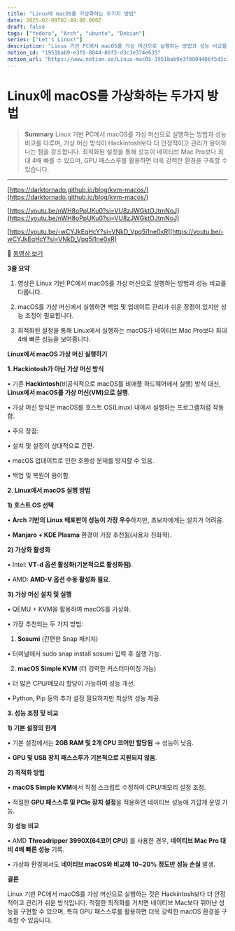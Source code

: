 ```yaml
---
title: "Linux에 macOS를 가상화하는 두가지 방법"
date: 2025-02-09T02:49:00.000Z
draft: false
tags: ["fedora", "Arch", "ubuntu", "Debian"]
series: ["Let's Linux!"]
description: "Linux 기반 PC에서 macOS를 가상 머신으로 실행하는 방법과 성능 비교를 다루며, 가상 머신 방식이 Hackintosh보다 더 안정적이고 관리가 용이하다는 점을 강조합니다. 최적화된 설정을 통해 성능이 네이티브 Mac Pro보다 최대 4배 빠를 수 있으며, GPU 패스스루를 활용하면 더욱 강력한 환경을 구축할 수 있습니다."
notion_id: "1951bab9-e3f8-8044-86f5-d3c3e374e635"
notion_url: "https://www.notion.so/Linux-macOS-1951bab9e3f8804486f5d3c3e374e635"
---
```


# Linux에 macOS를 가상화하는 두가지 방법

> **Summary**
> Linux 기반 PC에서 macOS를 가상 머신으로 실행하는 방법과 성능 비교를 다루며, 가상 머신 방식이 Hackintosh보다 더 안정적이고 관리가 용이하다는 점을 강조합니다. 최적화된 설정을 통해 성능이 네이티브 Mac Pro보다 최대 4배 빠를 수 있으며, GPU 패스스루를 활용하면 더욱 강력한 환경을 구축할 수 있습니다.

---

[https://darktornado.github.io/blog/kvm-macos/](https://darktornado.github.io/blog/kvm-macos/)

[https://youtu.be/nWH8oPpUKu0?si=VU8zJWGktOJtmNoJ](https://youtu.be/nWH8oPpUKu0?si=VU8zJWGktOJtmNoJ)

[https://youtu.be/-wCYJkEqHcY?si=VNkD_Vpq5i1ne0xR](https://youtu.be/-wCYJkEqHcY?si=VNkD_Vpq5i1ne0xR)

🎥 [동영상 보기](https://youtu.be/-Otg7JFMuVw?si=g5rkOwaPgHnh9mOu)

**3줄 요약**

1.	영상은 Linux 기반 PC에서 macOS를 가상 머신으로 실행하는 방법과 성능 비교를 다룹니다.

2.	macOS를 가상 머신에서 실행하면 백업 및 업데이트 관리가 쉬운 장점이 있지만 성능 조정이 필요합니다.

3.	최적화된 설정을 통해 Linux에서 실행하는 macOS가 네이티브 Mac Pro보다 최대 4배 빠른 성능을 보여줍니다.

**Linux에서 macOS 가상 머신 실행하기**

**1. Hackintosh가 아닌 가상 머신 방식**

•	기존 **Hackintosh**(비공식적으로 macOS를 비애플 하드웨어에서 실행) 방식 대신, **Linux에서 macOS를 가상 머신(VM)으로 실행**.

•	가상 머신 방식은 macOS를 호스트 OS(Linux) 내에서 실행하는 프로그램처럼 작동함.

•	주요 장점:

•	설치 및 설정이 상대적으로 간편.

•	macOS 업데이트로 인한 호환성 문제를 방지할 수 있음.

•	백업 및 복원이 용이함.

**2. Linux에서 macOS 실행 방법**

**1) 호스트 OS 선택**

•	**Arch 기반의 Linux 배포판이 성능이 가장 우수**하지만, 초보자에게는 설치가 어려움.

•	**Manjaro + KDE Plasma** 환경이 가장 추천됨(사용자 친화적).

**2) 가상화 활성화**

•	Intel: **VT-d 옵션 활성화(기본적으로 활성화됨)**.

•	AMD: **AMD-V 옵션 수동 활성화 필요**.

**3) 가상 머신 설치 및 실행**

•	QEMU + KVM을 활용하여 macOS를 가상화.

•	가장 추천되는 두 가지 방법:

1.	**Sosumi** (간편한 Snap 패키지)

•	터미널에서 sudo snap install sosumi 입력 후 실행 가능.

2.	**macOS Simple KVM** (더 강력한 커스터마이징 가능)

•	더 많은 CPU/메모리 할당이 가능하여 성능 개선.

•	Python, Pip 등의 추가 설정 필요하지만 최상의 성능 제공.

**3. 성능 조정 및 비교**

**1) 기본 설정의 한계**

•	기본 설정에서는 **2GB RAM 및 2개 CPU 코어만 할당됨** → 성능이 낮음.

•	**GPU 및 USB 장치 패스스루가 기본적으로 지원되지 않음**.

**2) 최적화 방법**

•	**macOS Simple KVM**에서 직접 스크립트 수정하여 CPU/메모리 설정 조정.

•	적절한 **GPU 패스스루 및 PCIe 장치 설정**을 적용하면 네이티브 성능에 가깝게 운영 가능.

**3) 성능 비교**

•	AMD **Threadripper 3990X(64코어 CPU)** 를 사용한 경우, **네이티브 Mac Pro 대비 4배 빠른 성능** 기록.

•	가상화 환경에서도 **네이티브 macOS와 비교해 10~20% 정도만 성능 손실** 발생.

**결론**

Linux 기반 PC에서 macOS를 가상 머신으로 실행하는 것은 Hackintosh보다 더 안정적이고 관리가 쉬운 방식입니다. 적절한 최적화를 거치면 네이티브 Mac보다 뛰어난 성능을 구현할 수 있으며, 특히 GPU 패스스루를 활용하면 더욱 강력한 macOS 환경을 구축할 수 있습니다.


